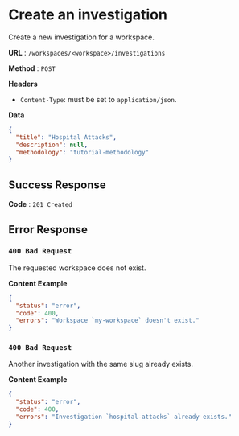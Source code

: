 # Create an investigation

Create a new investigation for a workspace.

**URL** : `/workspaces/<workspace>/investigations`

**Method** : `POST`

**Headers**

- `Content-Type`: must be set to `application/json`.

**Data**

```json
{
  "title": "Hospital Attacks",
  "description": null,
  "methodology": "tutorial-methodology"
}
```

## Success Response

**Code** : `201 Created`

## Error Response

### `400 Bad Request`

The requested workspace does not exist.

**Content Example**

```json
{
  "status": "error",
  "code": 400,
  "errors": "Workspace `my-workspace` doesn't exist."
}
```

### `400 Bad Request`

Another investigation with the same slug already exists.

**Content Example**

```json
{
  "status": "error",
  "code": 400,
  "errors": "Investigation `hospital-attacks` already exists."
}
```
